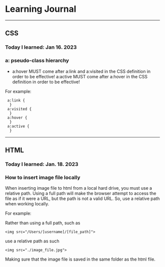 # Learning Journal 

---

## CSS

### Today I learned: Jan 16. 2023

### a: pseudo-class hierarchy

- a:hover MUST come after a:link and a:visited in the CSS definition in order to be effective! a:active MUST come after a:hover in the CSS definition in order to be effective!
  
For example:

     a:link {
      }
     a:visited {
      }
     a:hover {
      }
     a:active {
      } 
      
---
## HTML
      
### Today I learned: Jan. 18. 2023

### How to insert image file locally

When inserting image file to html from a local hard drive, you must use a relative path. 
Using a full path will make the browser attempt to access the file as if it were a URL, but the path is not a valid URL.
So, use a relative path when working locally. 

For example: 

Rather than using a full path, such as

``` <img src="/Users/[username]/[file_path]"> ```

use a relative path as such

``` <img src="./image_file.jpg"> ```

Making sure that the image file is saved in the same folder as the html file. 
